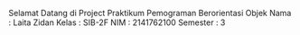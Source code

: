 Selamat Datang di Project Praktikum Pemograman Berorientasi Objek
Nama        : Laita Zidan
Kelas       : SIB-2F
NIM         : 2141762100 
Semester    : 3